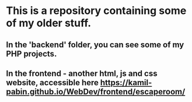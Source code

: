 # This is a repository containing some of my older stuff. 

## In the 'backend' folder, you can see some of my PHP projects.

## In the frontend - another html, js and css website, accessible here https://kamil-pabin.github.io/WebDev/frontend/escaperoom/
